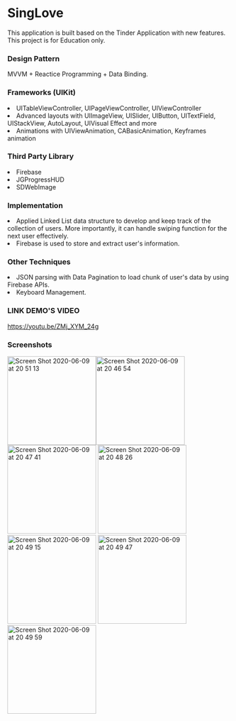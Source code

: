 # SingLove
This application is built based on the Tinder Application with new features. This project is for Education only. 

### Design Pattern 
MVVM + Reactice Programming + Data Binding. 
### Frameworks (UIKit)
<li>UITableViewController, UIPageViewController, UIViewController</li>
<li>Advanced layouts with UIImageView, UISlider, UIButton, UITextField, UIStackView, AutoLayout, UIVisual Effect and more</li>
<li>Animations with UIViewAnimation, CABasicAnimation, Keyframes animation</li>

### Third Party Library 
<li>Firebase</li>
<li>JGProgressHUD</li>
<li>SDWebImage</li>

### Implementation 
<li>Applied Linked List data structure to develop and keep track of the collection of users. More importantly, it can handle swiping function
for the next user effectively. </li>
<li >Firebase is used to store and extract user's information.</li>

### Other Techniques 
<li>JSON parsing with Data Pagination to load chunk of user's data by using Firebase APIs.</li>
<li>Keyboard Management.</li>

### LINK DEMO'S VIDEO 
https://youtu.be/ZMj_XYM_24g

### Screenshots
<img width="200" alt="Screen Shot 2020-06-09 at 20 51 13" src="https://user-images.githubusercontent.com/32318345/84156083-6d1dfc80-aaac-11ea-9be1-63d815a1de83.png"><img width="200" alt="Screen Shot 2020-06-09 at 20 46 54" src="https://user-images.githubusercontent.com/32318345/84156099-70b18380-aaac-11ea-889f-bf05a7a5f7de.png">
<img width="200" alt="Screen Shot 2020-06-09 at 20 47 41" src="https://user-images.githubusercontent.com/32318345/84156109-74450a80-aaac-11ea-88c4-9625c04928c4.png">
<img width="200" alt="Screen Shot 2020-06-09 at 20 48 26" src="https://user-images.githubusercontent.com/32318345/84156121-77d89180-aaac-11ea-8937-2ea150c5b53b.png">
<img width="200" alt="Screen Shot 2020-06-09 at 20 49 15" src="https://user-images.githubusercontent.com/32318345/84156143-7eff9f80-aaac-11ea-98fa-7b5e1094b778.png">
<img width="200" alt="Screen Shot 2020-06-09 at 20 49 47" src="https://user-images.githubusercontent.com/32318345/84156158-81fa9000-aaac-11ea-9abb-b2a74acbb5ed.png">
<img width="200" alt="Screen Shot 2020-06-09 at 20 49 59" src="https://user-images.githubusercontent.com/32318345/84156162-832bbd00-aaac-11ea-906c-df6a29ab4f45.png">
